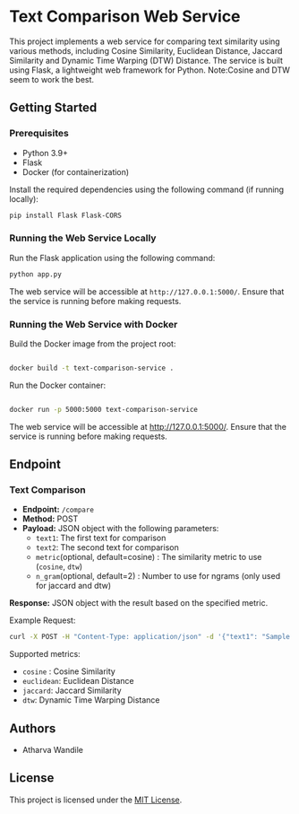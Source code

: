 # Text Comparison Web Service

This project implements a web service for comparing text similarity using various methods, including Cosine Similarity, Euclidean Distance, Jaccard Similarity and Dynamic Time Warping (DTW) Distance. The service is built using Flask, a lightweight web framework for Python. 
Note:Cosine and DTW seem to work the best.

## Getting Started

### Prerequisites

- Python 3.9+
- Flask
- Docker (for containerization)

Install the required dependencies using the following command (if running locally):

```bash
pip install Flask Flask-CORS
```

### Running the Web Service Locally

Run the Flask application using the following command:

```bash
python app.py
```

The web service will be accessible at `http://127.0.0.1:5000/`. Ensure that the service is running before making requests.

### Running the Web Service with Docker

Build the Docker image from the project root:

```bash

docker build -t text-comparison-service .
```
Run the Docker container:

```bash

docker run -p 5000:5000 text-comparison-service
```
The web service will be accessible at http://127.0.0.1:5000/. Ensure that the service is running before making requests.

## Endpoint

### Text Comparison

- **Endpoint:** `/compare`
- **Method:** POST
- **Payload:** JSON object with the following parameters:
  - `text1`: The first text for comparison
  - `text2`: The second text for comparison
  - `metric`(optional, default=cosine) : The similarity metric to use (`cosine`, `dtw`)
  - `n_gram`(optional, default=2) : Number to use for ngrams (only used for jaccard and dtw)

**Response:** JSON object with the result based on the specified metric.

Example Request:
```bash
curl -X POST -H "Content-Type: application/json" -d '{"text1": "Sample text 1", "text2": "Sample text 2", "metric": "jaccard", "n_grams":2}' http://127.0.0.1:5000/compare
```

Supported metrics:
- `cosine` : Cosine Similarity
- `euclidean`: Euclidean Distance
- `jaccard`: Jaccard Similarity
- `dtw`: Dynamic Time Warping Distance

## Authors

- Atharva Wandile

## License

This project is licensed under the [MIT License](LICENSE).


